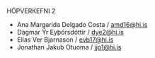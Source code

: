 HÓPVERKEFNI 2


- Ana Margarida Delgado Costa / amd16@hi.is
- Dagmar Ýr Eyþórsdóttir / dye2@hi.is
- Elías Ver Bjarnason / evb17@hi.is
- Jonathan Jakub Otuoma / jjo1@hi.is
